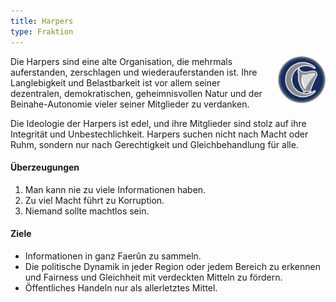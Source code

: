 ```yaml
---
title: Harpers
type: Fraktion
---
```


<img
  src='/img/factions/harpers.png'
  style='width:15%;
         float:right;
         margin-left: 1rem;
         margin-bottom: 1rem;'/>

Die Harpers sind eine alte Organisation, die mehrmals auferstanden, zerschlagen und wiederauferstanden ist.
Ihre Langlebigkeit und Belastbarkeit ist vor allem seiner dezentralen, demokratischen, geheimnisvollen Natur und der Beinahe-Autonomie vieler seiner Mitglieder zu verdanken.

Die Ideologie der Harpers ist edel, und ihre Mitglieder sind stolz auf ihre Integrität und Unbestechlichkeit. Harpers suchen nicht nach Macht oder Ruhm, sondern nur nach Gerechtigkeit und Gleichbehandlung für alle.

#### Überzeugungen

1. Man kann nie zu viele Informationen haben.
2. Zu viel Macht führt zu Korruption.
3. Niemand sollte machtlos sein.

#### Ziele

- Informationen in ganz Faerûn zu sammeln.
- Die politische Dynamik in jeder Region oder jedem Bereich zu erkennen und Fairness und Gleichheit mit verdeckten Mitteln zu fördern.
- Öffentliches Handeln nur als allerletztes Mittel.

